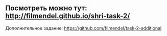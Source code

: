 Посмотреть можно тут: http://filmendel.github.io/shri-task-2/
-
Дополнительное задание: https://github.com/filmendel/task-2-additional
